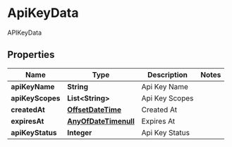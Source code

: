 

# ApiKeyData

APIKeyData
## Properties

Name | Type | Description | Notes
------------ | ------------- | ------------- | -------------
**apiKeyName** | **String** | Api Key Name | 
**apiKeyScopes** | **List&lt;String&gt;** | Api Key Scopes | 
**createdAt** | [**OffsetDateTime**](OffsetDateTime.md) | Created At | 
**expiresAt** | [**AnyOfDateTimenull**](AnyOfDateTimenull.md) | Expires At | 
**apiKeyStatus** | **Integer** | Api Key Status | 



